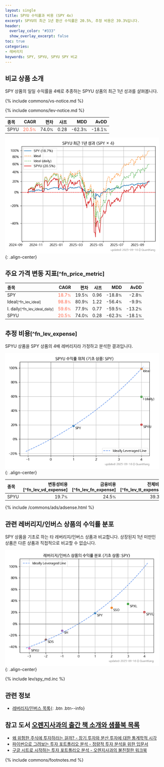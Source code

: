 ```yaml
---
layout: single
title: SPYU 수익률과 비용 (SPY 4x)
excerpt: SPYU의 최근 1년 환산 수익률은 20.5%, 추정 비용은 39.3%입니다.
header:
  overlay_color: "#333"
  show_overlay_excerpt: false
toc: true
categories:
- 레버리지
keywords: SPY, SPYU, SPYU SPY 비교
---
```


## 비교 상품 소개


SPY 상품의 일일 수익률을 4배로 추종하는 SPYU 상품의 최근 1년 성과를 살펴봅니다.





{% include commons/vs-notice.md %}

{% include commons/lev-notice.md %}

| **종목** | **CAGR** | **편차** | **샤프** | **MDD** | **AvDD** |
| :------------ | ------: | -----------: | -------: | ------: | -------: |
| SPYU | <span style="color: tomato">20.5<small>%</small></span> | 74.0<small>%</small> | 0.28 | -62.3<small>%</small> | -18.1<small>%</small> |

<!-- more -->


![SPYU](/lev/images/spyu.png){: .align-center}


## 주요 가격 변동 지표<small>[^fn_price_metric]</small>


| **종목** | **CAGR** | **편차** | **샤프** | **MDD** | **AvDD** |
| :------------ | ------: | -----------: | -------: | ------: | -------: |
| SPY | <span style="color: tomato">18.7<small>%</small></span> | 19.5<small>%</small> | 0.96 | -18.8<small>%</small> | -2.8<small>%</small> |
| Ideal<small>[^fn_lev_ideal]</small> | <span style="color: tomato">98.8<small>%</small></span> | 80.9<small>%</small> | 1.22 | -56.4<small>%</small> | -9.9<small>%</small> |
| I. daily<small>[^fn_lev_ideal_daily]</small> | <span style="color: tomato">59.6<small>%</small></span> | 77.9<small>%</small> | 0.77 | -59.5<small>%</small> | -13.2<small>%</small> |
| SPYU | <span style="color: tomato">20.5<small>%</small></span> | 74.0<small>%</small> | 0.28 | -62.3<small>%</small> | -18.1<small>%</small> |


## 추정 비용<small>[^fn_lev_expense]</small><a id="expense"></a>

SPYU 상품을 SPY 상품의 4배 레버리지라 가정하고 분석한 결과입니다.

![SPYU](/lev/images/spyu_ideal.png){: .align-center}

| **종목** | **변동성비용**[^fn_lev_vd_expense] | **금융비용**[^fn_lev_fn_expense] | **전체비용**[^fn_lev_tt_expense] |
| :------------ | ------: | -----------: | -------: |
| SPYU | 19.7<small>%</small> | 24.5<small>%</small> | 39.3<small>%</small> |

{% include /commons/ads/adsense.html %}



## 관련 레버리지/인버스 상품의 수익률 분포

SPY 상품을 기초로 하는 타 레버리지/인버스 상품과 비교합니다. 상장된지 1년 미만인 상품은 다른 상품과 직접적으로 비교할 수 없습니다.

![SPY](/lev/images/spy_ideal.png){: .align-center}

{% include lev/spy_md.inc %}


## 관련 정보

- [레버리지/인버스 목록](/lev/){: .btn .btn--info}


## 참고 도서 [오렌지사과의 출간 책 소개와 샘플북 목록](https://kongdori.tistory.com/691)

- [왜 위험한 주식에 투자하라는 걸까? - 장기 투자와 분산 투자에 대한 통계학적 시각](https://kongdori.tistory.com/421)
- [파이썬으로 그려보는 투자 포트폴리오 분석  - 정량적 투자 분석을 위한 입문서](https://kongdori.tistory.com/643)
- [구글 시트로 시작하는 투자 포트폴리오 분석 - 오렌지사과의 불친절한 워크북](https://kongdori.tistory.com/449)

{% include commons/footnotes.md %}